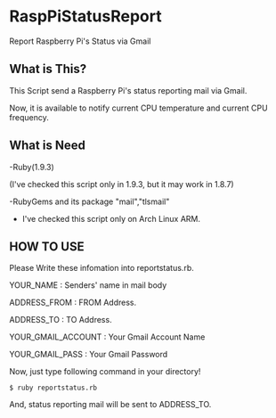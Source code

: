 RaspPiStatusReport
==================

Report Raspberry Pi's Status via Gmail


## What is This?
This Script send a Raspberry Pi's status reporting mail via Gmail.

Now, it is available to notify current CPU temperature and current CPU frequency.

## What is Need

-Ruby(1.9.3)

(I've checked this script only in 1.9.3, but it may work in 1.8.7)

-RubyGems and its package "mail","tlsmail"

* I've checked this script only on Arch Linux ARM.


## HOW TO USE
Please Write these infomation into reportstatus.rb.

YOUR_NAME           : Senders' name in mail body

ADDRESS_FROM        : FROM Address.

ADDRESS_TO          : TO Address.

YOUR_GMAIL_ACCOUNT  : Your Gmail Account Name

YOUR_GMAIL_PASS     : Your Gmail Password


Now, just type following command in your directory!

    $ ruby reportstatus.rb

And, status reporting mail will be sent to ADDRESS_TO.
